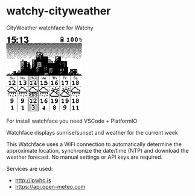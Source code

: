 # watchy-cityweather
CityWeather watchface for Watchy

![screenshot](./screenshot.png)

For install watchface you need VSCode + PlatformIO

Watchface displays sunrise/sunset and weather for the current week

This Watchface uses a WiFi connection to automatically determine the approximate location, synchronize the date/time (NTP) and download the weather forecast. No manual settings or API keys are required.

Services are used:

- http://ipwho.is
- https://api.open-meteo.com
